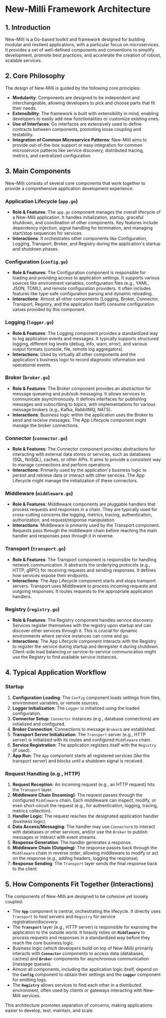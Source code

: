 # New-Milli Framework Architecture

## 1. Introduction

New-Milli is a Go-based toolkit and framework designed for building modular and resilient applications, with a particular focus on microservices. It provides a set of well-defined components and conventions to simplify development, promote best practices, and accelerate the creation of robust, scalable services.

## 2. Core Philosophy

The design of New-Milli is guided by the following core principles:

*   **Modularity**: Components are designed to be independent and interchangeable, allowing developers to pick and choose parts that fit their needs.
*   **Extensibility**: The framework is built with extensibility in mind, enabling developers to easily add new functionalities or customize existing ones.
*   **Use of Interfaces**: Go interfaces are extensively used to define contracts between components, promoting loose coupling and testability.
*   **Integration of Common Microservice Patterns**: New-Milli aims to provide out-of-the-box support or easy integration for common microservice patterns like service discovery, distributed tracing, metrics, and centralized configuration.

## 3. Main Components

New-Milli consists of several core components that work together to provide a comprehensive application development experience.

### Application Lifecycle (`app.go`)

*   **Role & Features**: The `app.go` component manages the overall lifecycle of a New-Milli application. It handles initialization, startup, graceful shutdown, and coordination of other components. Key features include dependency injection, signal handling for termination, and managing start/stop sequences for services.
*   **Interactions**: It orchestrates other components like Configuration, Logging, Transport, Broker, and Registry during the application's startup and shutdown phases.

### Configuration (`config.go`)

*   **Role & Features**: The Configuration component is responsible for loading and providing access to application settings. It supports various sources like environment variables, configuration files (e.g., YAML, JSON, TOML), and remote configuration providers. It often includes features like type-safe configuration parsing and dynamic reloading.
*   **Interactions**: Almost all other components (Logging, Broker, Connector, Transport, Registry, and the application itself) consume configuration values provided by this component.

### Logging (`logger.go`)

*   **Role & Features**: The Logging component provides a standardized way to log application events and messages. It typically supports structured logging, different log levels (debug, info, warn, error), and various output formats (console, file, remote log aggregators).
*   **Interactions**: Used by virtually all other components and the application's business logic to record diagnostic information and operational events.

### Broker (`broker.go`)

*   **Role & Features**: The Broker component provides an abstraction for message queueing and pub/sub messaging. It allows services to communicate asynchronously. It defines interfaces for publishing messages and subscribing to topics, with implementations for various message brokers (e.g., Kafka, RabbitMQ, NATS).
*   **Interactions**: Business logic within the application uses the Broker to send and receive messages. The App Lifecycle component might manage the broker connections.

### Connector (`connector.go`)

*   **Role & Features**: The Connector component provides abstractions for interacting with external data stores or services, such as databases (SQL, NoSQL), caches, or other APIs. It aims to provide a consistent way to manage connections and perform operations.
*   **Interactions**: Primarily used by the application's business logic to persist and retrieve data or interact with other services. The App Lifecycle might manage the initialization of these connectors.

### Middleware (`middleware.go`)

*   **Role & Features**: Middleware components are pluggable handlers that process requests and responses in a chain. They are typically used for cross-cutting concerns like logging, metrics, tracing, authentication, authorization, and request/response manipulation.
*   **Interactions**: Middleware is primarily used by the Transport component. Requests pass through the middleware chain before reaching the main handler and responses pass through it in reverse.

### Transport (`transport.go`)

*   **Role & Features**: The Transport component is responsible for handling network communication. It abstracts the underlying protocols (e.g., HTTP, gRPC) for receiving requests and sending responses. It defines how services expose their endpoints.
*   **Interactions**: The App Lifecycle component starts and stops transport servers. Transport uses Middleware to process incoming requests and outgoing responses. It routes requests to the appropriate application handlers.

### Registry (`registry.go`)

*   **Role & Features**: The Registry component handles service discovery. Services register themselves with the registry upon startup and can discover other services through it. This is crucial for dynamic environments where service instances can come and go.
*   **Interactions**: The App Lifecycle component interacts with the Registry to register the service during startup and deregister it during shutdown. Client-side load balancing or service-to-service communication might use the Registry to find available service instances.

## 4. Typical Application Workflow

### Startup

1.  **Configuration Loading**: The `Config` component loads settings from files, environment variables, or remote sources.
2.  **Logger Initialization**: The `Logger` is initialized using the loaded configuration.
3.  **Connector Setup**: `Connector` instances (e.g., database connections) are initialized and configured.
4.  **Broker Connection**: Connections to message `Broker`s are established.
5.  **Transport Server Initialization**: The `Transport` server (e.g., HTTP server) is initialized with its routes and configured `Middleware` chain.
6.  **Service Registration**: The application registers itself with the `Registry` (if used).
7.  **App Run**: The `App` component starts all registered services (like the transport server) and blocks until a shutdown signal is received.

### Request Handling (e.g., HTTP)

1.  **Request Reception**: An incoming request (e.g., an HTTP request) hits the `Transport` layer.
2.  **Middleware Chain (Incoming)**: The request passes through the configured `Middleware` chain. Each middleware can inspect, modify, or even short-circuit the request (e.g., for authentication, logging, tracing, metrics collection).
3.  **Handler Logic**: The request reaches the designated application handler (business logic).
4.  **Data Access/Messaging**: The handler may use `Connector`s to interact with databases or other services, and/or use the `Broker` to publish messages or interact with event streams.
5.  **Response Generation**: The handler generates a response.
6.  **Middleware Chain (Outgoing)**: The response passes back through the `Middleware` chain in reverse order, allowing middleware to modify or act on the response (e.g., adding headers, logging the response).
7.  **Response Sending**: The `Transport` layer sends the final response back to the client.

## 5. How Components Fit Together (Interactions)

The components of New-Milli are designed to be cohesive yet loosely coupled:

*   The **`App`** component is central, orchestrating the lifecycle. It directly uses `Transport` to host servers and `Registry` for service registration/discovery.
*   The **`Transport`** layer (e.g., HTTP server) is responsible for exposing the application to the outside world. It heavily relies on **`Middleware`** to process requests and responses in a standardized way before they reach the core business logic.
*   Business logic (which developers build on top of New-Milli) primarily interacts with **`Connector`** components to access data (databases, caches) and **`Broker`** components for asynchronous communication (message queues).
*   Almost all components, including the application logic itself, depend on the **`Config`** component to obtain their settings and the **`Logger`** component for emitting logs.
*   The **`Registry`** allows services to find each other in a distributed environment, often used by clients or gateways interacting with New-Milli services.

This architecture promotes separation of concerns, making applications easier to develop, test, maintain, and scale.
